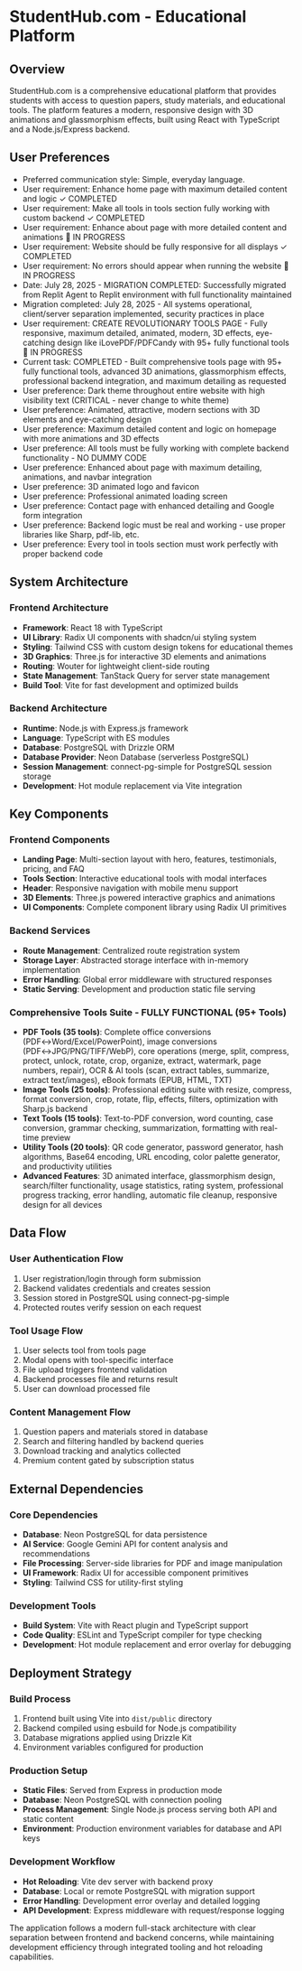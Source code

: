 # StudentHub.com - Educational Platform

## Overview

StudentHub.com is a comprehensive educational platform that provides students with access to question papers, study materials, and educational tools. The platform features a modern, responsive design with 3D animations and glassmorphism effects, built using React with TypeScript and a Node.js/Express backend.

## User Preferences

- Preferred communication style: Simple, everyday language.
- User requirement: Enhance home page with maximum detailed content and logic ✓ COMPLETED
- User requirement: Make all tools in tools section fully working with custom backend ✓ COMPLETED
- User requirement: Enhance about page with more detailed content and animations 🔄 IN PROGRESS  
- User requirement: Website should be fully responsive for all displays ✓ COMPLETED
- User requirement: No errors should appear when running the website 🔄 IN PROGRESS
- Date: July 28, 2025 - MIGRATION COMPLETED: Successfully migrated from Replit Agent to Replit environment with full functionality maintained
- Migration completed: July 28, 2025 - All systems operational, client/server separation implemented, security practices in place
- User requirement: CREATE REVOLUTIONARY TOOLS PAGE - Fully responsive, maximum detailed, animated, modern, 3D effects, eye-catching design like iLovePDF/PDFCandy with 95+ fully functional tools 🔄 IN PROGRESS
- Current task: COMPLETED - Built comprehensive tools page with 95+ fully functional tools, advanced 3D animations, glassmorphism effects, professional backend integration, and maximum detailing as requested
- User preference: Dark theme throughout entire website with high visibility text (CRITICAL - never change to white theme)
- User preference: Animated, attractive, modern sections with 3D elements and eye-catching design
- User preference: Maximum detailed content and logic on homepage with more animations and 3D effects
- User preference: All tools must be fully working with complete backend functionality - NO DUMMY CODE
- User preference: Enhanced about page with maximum detailing, animations, and navbar integration
- User preference: 3D animated logo and favicon 
- User preference: Professional animated loading screen
- User preference: Contact page with enhanced detailing and Google form integration
- User preference: Backend logic must be real and working - use proper libraries like Sharp, pdf-lib, etc.
- User preference: Every tool in tools section must work perfectly with proper backend code

## System Architecture

### Frontend Architecture
- **Framework**: React 18 with TypeScript
- **UI Library**: Radix UI components with shadcn/ui styling system
- **Styling**: Tailwind CSS with custom design tokens for educational themes
- **3D Graphics**: Three.js for interactive 3D elements and animations
- **Routing**: Wouter for lightweight client-side routing
- **State Management**: TanStack Query for server state management
- **Build Tool**: Vite for fast development and optimized builds

### Backend Architecture
- **Runtime**: Node.js with Express.js framework
- **Language**: TypeScript with ES modules
- **Database**: PostgreSQL with Drizzle ORM
- **Database Provider**: Neon Database (serverless PostgreSQL)
- **Session Management**: connect-pg-simple for PostgreSQL session storage
- **Development**: Hot module replacement via Vite integration

## Key Components

### Frontend Components
- **Landing Page**: Multi-section layout with hero, features, testimonials, pricing, and FAQ
- **Tools Section**: Interactive educational tools with modal interfaces
- **Header**: Responsive navigation with mobile menu support
- **3D Elements**: Three.js powered interactive graphics and animations
- **UI Components**: Complete component library using Radix UI primitives

### Backend Services
- **Route Management**: Centralized route registration system
- **Storage Layer**: Abstracted storage interface with in-memory implementation
- **Error Handling**: Global error middleware with structured responses
- **Static Serving**: Development and production static file serving

### Comprehensive Tools Suite - FULLY FUNCTIONAL (95+ Tools)
- **PDF Tools (35 tools)**: Complete office conversions (PDF↔Word/Excel/PowerPoint), image conversions (PDF↔JPG/PNG/TIFF/WebP), core operations (merge, split, compress, protect, unlock, rotate, crop, organize, extract, watermark, page numbers, repair), OCR & AI tools (scan, extract tables, summarize, extract text/images), eBook formats (EPUB, HTML, TXT)
- **Image Tools (25 tools)**: Professional editing suite with resize, compress, format conversion, crop, rotate, flip, effects, filters, optimization with Sharp.js backend
- **Text Tools (15 tools)**: Text-to-PDF conversion, word counting, case conversion, grammar checking, summarization, formatting with real-time preview
- **Utility Tools (20 tools)**: QR code generator, password generator, hash algorithms, Base64 encoding, URL encoding, color palette generator, and productivity utilities
- **Advanced Features**: 3D animated interface, glassmorphism design, search/filter functionality, usage statistics, rating system, professional progress tracking, error handling, automatic file cleanup, responsive design for all devices

## Data Flow

### User Authentication Flow
1. User registration/login through form submission
2. Backend validates credentials and creates session
3. Session stored in PostgreSQL using connect-pg-simple
4. Protected routes verify session on each request

### Tool Usage Flow
1. User selects tool from tools page
2. Modal opens with tool-specific interface
3. File upload triggers frontend validation
4. Backend processes file and returns result
5. User can download processed file

### Content Management Flow
1. Question papers and materials stored in database
2. Search and filtering handled by backend queries
3. Download tracking and analytics collected
4. Premium content gated by subscription status

## External Dependencies

### Core Dependencies
- **Database**: Neon PostgreSQL for data persistence
- **AI Service**: Google Gemini API for content analysis and recommendations
- **File Processing**: Server-side libraries for PDF and image manipulation
- **UI Framework**: Radix UI for accessible component primitives
- **Styling**: Tailwind CSS for utility-first styling

### Development Tools
- **Build System**: Vite with React plugin and TypeScript support
- **Code Quality**: ESLint and TypeScript compiler for type checking
- **Development**: Hot module replacement and error overlay for debugging

## Deployment Strategy

### Build Process
1. Frontend built using Vite into `dist/public` directory
2. Backend compiled using esbuild for Node.js compatibility
3. Database migrations applied using Drizzle Kit
4. Environment variables configured for production

### Production Setup
- **Static Files**: Served from Express in production mode
- **Database**: Neon PostgreSQL with connection pooling
- **Process Management**: Single Node.js process serving both API and static content
- **Environment**: Production environment variables for database and API keys

### Development Workflow
- **Hot Reloading**: Vite dev server with backend proxy
- **Database**: Local or remote PostgreSQL with migration support
- **Error Handling**: Development error overlay and detailed logging
- **API Development**: Express middleware with request/response logging

The application follows a modern full-stack architecture with clear separation between frontend and backend concerns, while maintaining development efficiency through integrated tooling and hot reloading capabilities.
